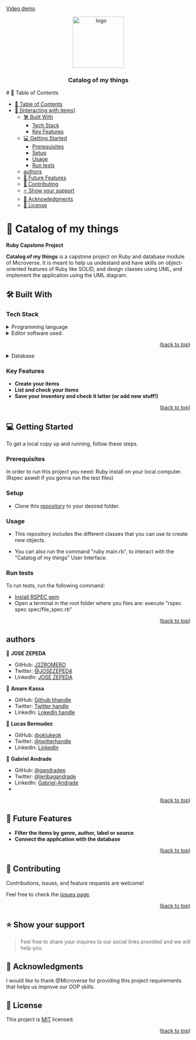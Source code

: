 [Video demo](https://drive.google.com/file/d/1SyCG4tK46kqKW6rMYbEE2CztJ1bYBNl4/view)
<a name="readme-top"></a>
<div align="center">

  <img src="https://cdn-icons-png.flaticon.com/512/9495/9495758.png" alt="logo" width="140"  height="auto" />
  <br/>

  <h3><b>Catalog of my things</b></h3>

</div>
# 📗 Table of Contents

- [📗 Table of Contents](#-table-of-contents)
- [📖 \[Interacting with items\] ](#-interacting-with-items-)
  - [🛠 Built With ](#-built-with-)
    - [Tech Stack ](#tech-stack-)
    - [Key Features ](#key-features-)
  - [💻 Getting Started ](#-getting-started-)
    - [Prerequisites](#prerequisites)
    - [Setup](#setup)
    - [Usage](#usage)
    - [Run tests](#run-tests)
  - [authors](#authors)
  - [🔭 Future Features ](#-future-features-)
  - [🤝 Contributing ](#-contributing-)
  - [⭐️ Show your support ](#️-show-your-support-)
  - [🙏 Acknowledgments ](#-acknowledgments-)
  - [📝 License ](#-license-)

<!-- PROJECT DESCRIPTION -->

# 📖 Catalog of my things <a name="about-project"></a>

**Ruby Capstone Project**

**Catalog of my things** is a capstone project on Ruby and database module of Microverse. It is meant to help us undestand and have skills on object-oriented features of Ruby like SOLID, and design classes using UML, and implement the application using the UML diagram.

## 🛠 Built With <a name="built-with"></a>

### Tech Stack <a name="tech-stack"></a>

<details>
  <summary>Programming language</summary>
  <ul>
    <li><a href="https://www.ruby-lang.org/en/">Ruby</a></li>
  </ul>
</details>
<details>
<summary>Editor software used.</summary>
  <ul>
    <li><a href="https://code.visualstudio.com/">Viual Studio Code</a></li>
  </ul>
</details>
<p align="right">(<a href="#readme-top">back to top</a>)</p>

<details>
<summary>Database</summary>
  <ul>
    <li><a href="https://www.postgresql.org/">PostgreSQL</a></li>
  </ul>
</details>

<!-- Features -->

### Key Features <a name="key-features"></a>

- **Create your items**
- **List and check your items**
- **Save your inventory and check it latter (or add new stuff!)**

<p align="right">(<a href="#readme-top">back to top</a>)</p>

## 💻 Getting Started <a name="getting-started"></a>

To get a local copy up and running, follow these steps.

### Prerequisites

In order to run this project you need: Ruby install on your local computer. (Rspec aswell if you gonna run the test files)

### Setup

- Clone this [repository](git@github.com:J2ZROMERO/Ruby-group-capstone.git
) to your desired folder.
### Usage

- This repository includes the different classes that you can use to create new objects.

- You can also run the command "ruby main.rb", to interact with the "Catalog of my things" User Interface.


### Run tests

To run tests, run the following command:
- [Install RSPEC gem](https://rspec.info/)
- Open a terminal in the root folder where you files are:
  execute "rspec spec spec/file_spec.rb"

<p align="right">(<a href="#readme-top">back to top</a>)</p>

<!-- AUTHORS -->

## authors

👤 **JOSE ZEPEDA**

- GitHub: [J2ZROMERO](https://github.com/J2ZROMERO)
- Twitter: [@JOSEZEPED4](https://twitter.com/JOSEZEPED4)
- LinkedIn: [JOSE ZEPEDA](https://www.linkedin.com/in/jose-zepeda-733ab91ab/)

👤 **Amare Kassa**

- GitHub: [Github hhandle](https://github.com/amare1990)
- Twitter: [Twitter handle](https://twitter.com/@amaremek)
- LinkedIn: [LnkedIn handle](https://www.linkedin.com/in/amaremek)

👤 **Lucas Bermudez**

- GitHub: [@oklukeok](https://github.com/oklukeok)
- Twitter: [@twitterhandle](https://twitter.com/twitterhandle)
- LinkedIn: [LinkedIn](https://linkedin.com/in/linkedinhandle)

👤 **Gabriel Andrade**

- GitHub: [@gandradep](https://github.com/gandradep)
- Twitter: [@leribagandrade](https://twitter.com/leribagandrade)
- LinkedIn: [Gabriel-Andrade](https://www.linkedin.com/in/gabriel-andrade-silla-turca/)
-
<p align="right">(<a href="#readme-top">back to top</a>)</p>

<!-- FUTURE FEATURES -->

## 🔭 Future Features <a name="future-features"></a>

- **Filter the items by genre, author, label or source**
- **Connect the application with the database**

<p align="right">(<a href="#readme-top">back to top</a>)</p>

<!-- CONTRIBUTING -->

## 🤝 Contributing <a name="contributing"></a>

Contributions, issues, and feature requests are welcome!

Feel free to check the [issues page](../../issues/).

<p align="right">(<a href="#readme-top">back to top</a>)</p>

<!-- SUPPORT -->

## ⭐️ Show your support <a name="support"></a>

> Feel free to share your inquires to our social links provided and we will help you.

## 🙏 Acknowledgments <a name="acknowledgements"></a>

I would like to thank  @Microverse for providing this project requirements that helps us improve  our OOP skills.


## 📝 License <a name="license"></a>

This project is [MIT](https://github.com/J2ZROMERO/Ruby-group-capstone./.LICENSE) licensed.

<p align="right">(<a href="#readme-top">back to top</a>)</p>
